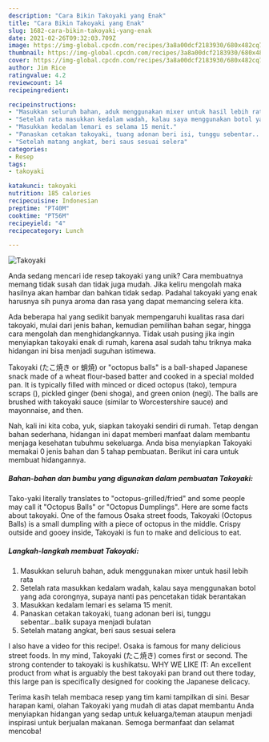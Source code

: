 ```yaml
---
description: "Cara Bikin Takoyaki yang Enak"
title: "Cara Bikin Takoyaki yang Enak"
slug: 1682-cara-bikin-takoyaki-yang-enak
date: 2021-02-26T09:32:03.709Z
image: https://img-global.cpcdn.com/recipes/3a8a00dcf2183930/680x482cq70/takoyaki-foto-resep-utama.jpg
thumbnail: https://img-global.cpcdn.com/recipes/3a8a00dcf2183930/680x482cq70/takoyaki-foto-resep-utama.jpg
cover: https://img-global.cpcdn.com/recipes/3a8a00dcf2183930/680x482cq70/takoyaki-foto-resep-utama.jpg
author: Jim Rice
ratingvalue: 4.2
reviewcount: 14
recipeingredient:

recipeinstructions:
- "Masukkan seluruh bahan, aduk menggunakan mixer untuk hasil lebih rata"
- "Setelah rata masukkan kedalam wadah, kalau saya menggunakan botol yang ada corongnya, supaya nanti pas pencetakan tidak berantakan"
- "Masukkan kedalam lemari es selama 15 menit."
- "Panaskan cetakan takoyaki, tuang adonan beri isi, tunggu sebentar...balik supaya menjadi bulatan"
- "Setelah matang angkat, beri saus sesuai selera"
categories:
- Resep
tags:
- takoyaki

katakunci: takoyaki 
nutrition: 185 calories
recipecuisine: Indonesian
preptime: "PT40M"
cooktime: "PT56M"
recipeyield: "4"
recipecategory: Lunch

---
```



![Takoyaki](https://img-global.cpcdn.com/recipes/3a8a00dcf2183930/680x482cq70/takoyaki-foto-resep-utama.jpg)

Anda sedang mencari ide resep takoyaki yang unik? Cara membuatnya memang tidak susah dan tidak juga mudah. Jika keliru mengolah maka hasilnya akan hambar dan bahkan tidak sedap. Padahal takoyaki yang enak harusnya sih punya aroma dan rasa yang dapat memancing selera kita.

Ada beberapa hal yang sedikit banyak mempengaruhi kualitas rasa dari takoyaki, mulai dari jenis bahan, kemudian pemilihan bahan segar, hingga cara mengolah dan menghidangkannya. Tidak usah pusing jika ingin menyiapkan takoyaki enak di rumah, karena asal sudah tahu triknya maka hidangan ini bisa menjadi suguhan istimewa.

Takoyaki (たこ焼き or 蛸焼) or &#34;octopus balls&#34; is a ball-shaped Japanese snack made of a wheat flour-based batter and cooked in a special molded pan. It is typically filled with minced or diced octopus (tako), tempura scraps (), pickled ginger (beni shoga), and green onion (negi). The balls are brushed with takoyaki sauce (similar to Worcestershire sauce) and mayonnaise, and then.


Nah, kali ini kita coba, yuk, siapkan takoyaki sendiri di rumah. Tetap dengan bahan sederhana, hidangan ini dapat memberi manfaat dalam membantu menjaga kesehatan tubuhmu sekeluarga. Anda bisa menyiapkan Takoyaki memakai 0 jenis bahan dan 5 tahap pembuatan. Berikut ini cara untuk membuat hidangannya.

<!--inarticleads1-->

##### Bahan-bahan dan bumbu yang digunakan dalam pembuatan Takoyaki:



Tako-yaki literally translates to &#34;octopus-grilled/fried&#34; and some people may call it &#34;Octopus Balls&#34; or &#34;Octopus Dumplings&#34;. Here are some facts about takoyaki. One of the famous Osaka street foods, Takoyaki (Octopus Balls) is a small dumpling with a piece of octopus in the middle. Crispy outside and gooey inside, Takoyaki is fun to make and delicious to eat. 

<!--inarticleads2-->

##### Langkah-langkah membuat Takoyaki:

1. Masukkan seluruh bahan, aduk menggunakan mixer untuk hasil lebih rata
1. Setelah rata masukkan kedalam wadah, kalau saya menggunakan botol yang ada corongnya, supaya nanti pas pencetakan tidak berantakan
1. Masukkan kedalam lemari es selama 15 menit.
1. Panaskan cetakan takoyaki, tuang adonan beri isi, tunggu sebentar...balik supaya menjadi bulatan
1. Setelah matang angkat, beri saus sesuai selera


I also have a video for this recipe!. Osaka is famous for many delicious street foods. In my mind, Takoyaki (たこ焼き) comes first or second. The strong contender to takoyaki is kushikatsu. WHY WE LIKE IT: An excellent product from what is arguably the best takoyaki pan brand out there today, this large pan is specifically designed for cooking the Japanese delicacy. 

Terima kasih telah membaca resep yang tim kami tampilkan di sini. Besar harapan kami, olahan Takoyaki yang mudah di atas dapat membantu Anda menyiapkan hidangan yang sedap untuk keluarga/teman ataupun menjadi inspirasi untuk berjualan makanan. Semoga bermanfaat dan selamat mencoba!
